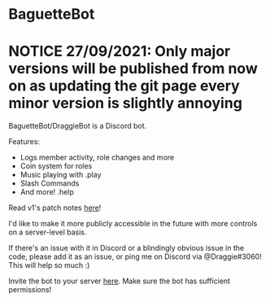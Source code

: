 # BaguetteBot

# NOTICE 27/09/2021: Only major versions will be published from now on as updating the git page every minor version is slightly annoying

BaguetteBot/DraggieBot is a Discord bot.

Features:
-   Logs member activity, role changes and more
-   Coin system for roles
-   Music playing with .play
-   Slash Commands
-   And more! .help

Read v1's patch notes [here](https://www.ibaguette.com/p/baguettebot-v1-patch-notes.html)!

I'd like to make it more publicly accessible in the future with more controls on a server-level basis.

If there's an issue with it in Discord or a blindingly obvious issue in the code, please add it as an issue, or ping me on Discord via @Draggie#3060! This will help so much :)

Invite the bot to your server [here](https://discord.com/oauth2/authorize?client_id=792850689533542420&permissions=8&scope=bot%20applications.commands). Make sure the bot has sufficient permissions!